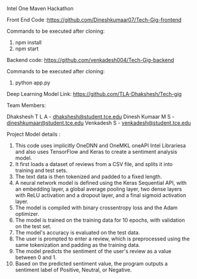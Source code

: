 Intel One Maven Hackathon

Front End Code :https://github.com/Dineshkumaar07/Tech-Gig-frontend

Commands to be executed after cloning:

1. npm install
2. npm start

Backend code: https://github.com/venkadesh004/Tech-Gig-backend

Commands to be executed after cloning:

1. python app.py

Deep Learning Model Link: https://github.com/TLA-Dhakshesh/Tech-gig

Team Members:

Dhakshesh T L A - dhakshesh@student.tce.edu
Dinesh Kumaar M S - dineshkumaar@student.tce.edu
Venkadesh S - venkadesh@student.tce.edu

Project Model details :
1. This code uses implicitly OneDNN and OneMKL oneAPI Intel Librariesa and also uses TensorFlow and Keras to create a sentiment analysis model.
2. It first loads a dataset of reviews from a CSV file, and splits it into training and test sets.
3. The text data is then tokenized and padded to a fixed length.
4. A neural network model is defined using the Keras Sequential API, with an embedding layer, a global average pooling layer, two dense layers with ReLU activation and a   dropout layer, and a final sigmoid activation layer.
5. The model is compiled with binary crossentropy loss and the Adam optimizer.
6. The model is trained on the training data for 10 epochs, with validation on the test set.
7. The model's accuracy is evaluated on the test data.
8. The user is prompted to enter a review, which is preprocessed using the same tokenization and padding as the training data.
9. The model predicts the sentiment of the user's review as a value between 0 and 1.
10. Based on the predicted sentiment value, the program outputs a sentiment label of Positive, Neutral, or Negative.
